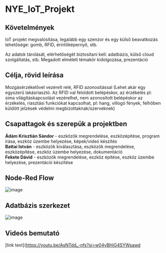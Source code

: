 # NYE_IoT_Projekt

## Követelmények

IoT projekt megvalósítása, legalább egy szenzor és egy külső beavatkozás lehetősége: gomb, RFID, érintőképernyő, stb.

Az adatok tárolását, elérhetőségét biztosítani kell: adatbázis, külső cloud szolgáltatás, stb.
Megadott elméleti témakör kidolgozása, prezentáció

## Célja, rövid leírása

Mozgásérzékelővel vezérelt relé, RFID azonosítással
(Lehet akár egy egyszerű lakásriasztó. Az RFID val feloldott belépéskor, az érzékelés pl: sima világításkapcsolást vezérelhet, nem azonosított belépéskor az érzékelés, riasztási funkciókat kapcsolhat, pl: hang, villogó fények, felhőben küldött jelzések védelmi megbízottaknak/szerveknek)

## Csapattagok és szerepük a projektben

**Ádám Krisztián Sándor** - eszközök megrendelése, eszközépítése, program írása, eszköz üzembe helyezése, képek/videó készítés<br />
**Battai István** - eszközök kiválasztása, eszközök megrendelése, eszközépítése, eszköz üzembe helyezése, dokumentáció<br />
**Fekete Dávid** - eszközök megrendelése, eszköz építése, eszköz üzembe helyezése, prezentáció készítése<br />

## Node-Red Flow
![image](https://github.com/user-attachments/assets/26e93da7-75eb-4b37-96cf-60df83db14b2)

## Adatbázis szerkezet
![image](https://github.com/user-attachments/assets/da1cd594-2b0a-401b-8a66-653c94f915b1)

## Videós bemutató

[link text]([https://youtu.be/AsNTdd_-nfs?si=w04yBHiG4SYWsawd ](https://youtu.be/AsNTdd_-nfs?si=w04yBHiG4SYWsawd "Videó")
